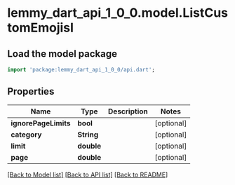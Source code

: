 # lemmy_dart_api_1_0_0.model.ListCustomEmojisI

## Load the model package
```dart
import 'package:lemmy_dart_api_1_0_0/api.dart';
```

## Properties
Name | Type | Description | Notes
------------ | ------------- | ------------- | -------------
**ignorePageLimits** | **bool** |  | [optional] 
**category** | **String** |  | [optional] 
**limit** | **double** |  | [optional] 
**page** | **double** |  | [optional] 

[[Back to Model list]](../README.md#documentation-for-models) [[Back to API list]](../README.md#documentation-for-api-endpoints) [[Back to README]](../README.md)


